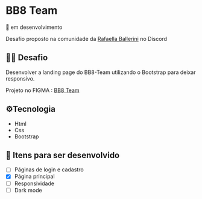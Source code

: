 # BB8 Team 
:seedling: em desenvolvimento

Desafio proposto na comunidade da [Rafaella Ballerini](https://github.com/rafaballerini)  no Discord



## :woman_technologist: Desafio

Desenvolver a landing page do BB8-Team utilizando o Bootstrap para deixar responsivo. 

Projeto no FIGMA : [BB8 Team](https://www.figma.com/file/cL34haCZXKDtUMwrBrJeRl/BB8-Team---UI-(Copy)-(Copy)?node-id=138%3A2)

## :gear:Tecnologia

- Html
- Css
- Bootstrap

## 	:pushpin: Itens para ser desenvolvido
- [ ] Páginas de login e cadastro
- [x] Página principal
- [ ] Responsividade
- [ ] Dark mode

